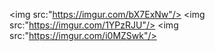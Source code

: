 <div style="display: flex; flex-wrap: wrap; gap: 20px">

<img src:"https://imgur.com/bX7ExNw"/>
<img src:"https://imgur.com/1YPzRJU"/>
<img src:"https://imgur.com/i0MZSwk"/>
  
</div>
